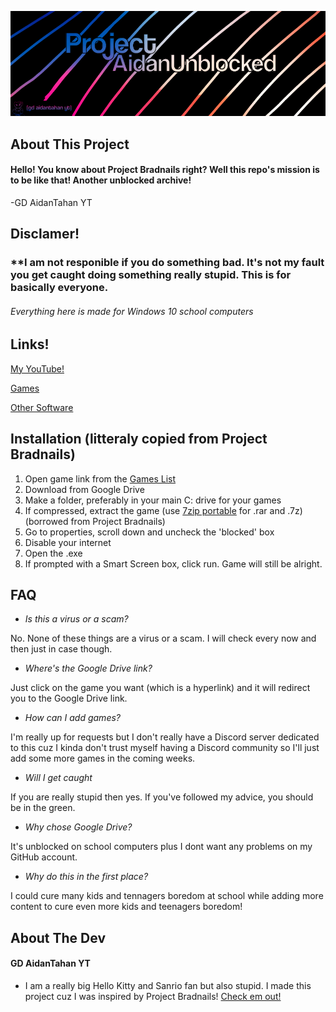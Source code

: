 [![](LeEpicHeader.png?raw=true)](https://github.com/HelloKittyFan64/Project-AidanUnblocked/blob/main/README.md)


## About This Project
#### Hello! You know about Project Bradnails right? Well this repo's mission is to be like that! Another unblocked archive!

-GD AidanTahan YT

## Disclamer!
### **I am not responible if you do something bad. It's not my fault you get caught doing something really stupid. This is for basically everyone.
###### Everything here is made for Windows 10 school computers

## Links!

[My YouTube!](https://www.youtube.com/@gdaidantahanyt/xregexp)

[Games](https://github.com/HelloKittyFan64/Project-AidanUnblocked/blob/main/Games.md)

[Other Software](https://github.com/HelloKittyFan64/Project-AidanUnblocked/blob/main/other%20software.md)

## Installation (litteraly copied from Project Bradnails)
1. Open game link from the [Games List](https://github.com/HelloKittyFan64/Project-AidanUnblocked/blob/main/Games.md)
2. Download from Google Drive
3. Make a folder, preferably in your main C: drive for your games
4. If compressed, extract the game (use [7zip portable](https://drive.google.com/file/d/1by7I72v0vP8VvdlOQaE5SnwC3zSoam6z/view) for .rar and .7z) (borrowed from Project Bradnails)
5. Go to properties, scroll down and uncheck the 'blocked' box
6. Disable your internet
7. Open the .exe
8. If prompted with a Smart Screen box, click run. Game will still be alright.

## FAQ
- *Is this a virus or a scam?*

No. None of these things are a virus or a scam. I will check every now and then just in case though.

- *Where's the Google Drive link?*

Just click on the game you want (which is a hyperlink) and it will redirect you to the Google Drive link.

- *How can I add games?*

I'm really up for requests but I don't really have a Discord server dedicated to this cuz I kinda don't trust myself having a Discord community so I'll just add some more games in the coming weeks.

- *Will I get caught*

If you are really stupid then yes. If you've followed my advice, you should be in the green.

- *Why chose Google Drive?*

It's unblocked on school computers plus I dont want any problems on my GitHub account.

- *Why do this in the first place?*

I could cure many kids and tennagers boredom at school while adding more content to cure even more kids and teenagers boredom!



## About The Dev
#### GD AidanTahan YT
- I am a really big Hello Kitty and Sanrio fan but also stupid. I made this project cuz I was inspired by Project Bradnails! [Check em out!](https://github.com/Project-Bradnails/Bradnails/blob/main/README.md)
